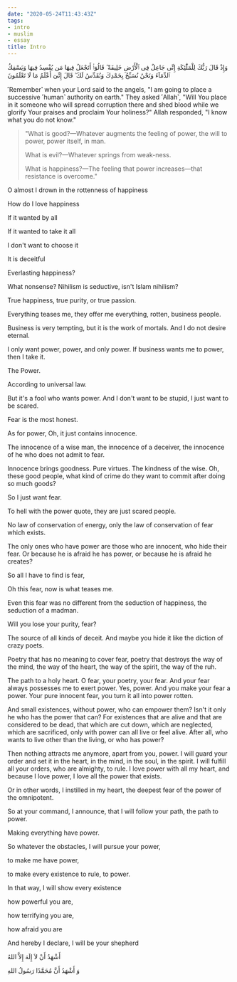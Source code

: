 ```yaml
---
date: "2020-05-24T11:43:43Z"
tags:
- intro
- muslim
- essay
title: Intro
---
```

وَإِذْ قَالَ رَبُّكَ لِلْمَلَٰٓئِكَةِ إِنِّى جَاعِلٌ فِى ٱلْأَرْضِ خَلِيفَةً ۖ قَالُوٓا۟ أَتَجْعَلُ فِيهَا مَن يُفْسِدُ فِيهَا وَيَسْفِكُ ٱلدِّمَآءَ وَنَحْنُ نُسَبِّحُ بِحَمْدِكَ وَنُقَدِّسُ لَكَ ۖ قَالَ إِنِّىٓ أَعْلَمُ مَا لَا تَعْلَمُونَ

˹Remember˺ when your Lord said to the angels, "I am going to place a successive ˹human˺ authority on earth." They asked ˹Allah˺, "Will You place in it someone who will spread corruption there and shed blood while we glorify Your praises and proclaim Your holiness?" Allah responded, "I know what you do not know."

<blockquote class="wp-block-quote">
  <p>
    "What is good?—Whatever augments the feeling of power, the will to power, power itself, in man.
  </p>
  
  <p>
    What is evil?—Whatever springs from weak-ness.
  </p>
  
  <p>
    What is happiness?—The feeling that power increases—that resistance is overcome."
  </p>
</blockquote>



O almost I drown in the rottenness of happiness

How do I love happiness

If it wanted by all

If it wanted to take it all



I don't want to choose it

It is deceitful



Everlasting happiness?

What nonsense? Nihilism is seductive, isn't Islam nihilism?

True happiness, true purity, or true passion.



Everything teases me, they offer me everything, rotten, business people.

Business is very tempting, but it is the work of mortals. And I do not desire eternal.

I only want power, power, and only power. If business wants me to power, then I take it.



The Power.

According to universal law.



But it's a fool who wants power. And I don't want to be stupid, I just want to be scared.

Fear is the most honest.

As for power, Oh, it just contains innocence.

The innocence of a wise man, the innocence of a deceiver, the innocence of he who does not admit to fear.



Innocence brings goodness. Pure virtues. The kindness of the wise. Oh, these good people, what kind of crime do they want to commit after doing so much goods?



So I just want fear.

To hell with the power quote, they are just scared people.

No law of conservation of energy, only the law of conservation of fear which exists.

The only ones who have power are those who are innocent, who hide their fear. Or because he is afraid he has power, or because he is afraid he creates?



So all I have to find is fear,

Oh this fear, now is what teases me.

Even this fear was no different from the seduction of happiness, the seduction of a madman.



Will you lose your purity, fear?

The source of all kinds of deceit. And maybe you hide it like the diction of crazy poets.

Poetry that has no meaning to cover fear, poetry that destroys the way of the mind, the way of the heart, the way of the spirit, the way of the ruh.



The path to a holy heart. O fear, your poetry, your fear. And your fear always possesses me to exert power. Yes, power. And you make your fear a power. Your pure innocent fear, you turn it all into power rotten.



And small existences, without power, who can empower them? Isn't it only he who has the power that can? For existences that are alive and that are considered to be dead, that which are cut down, which are neglected, which are sacrificed, only with power can all live or feel alive. After all, who wants to live other than the living, or who has power?

Then nothing attracts me anymore, apart from you, power. I will guard your order and set it in the heart, in the mind, in the soul, in the spirit. I will fulfill all your orders, who are almighty, to rule. I love power with all my heart, and because I love power, I love all the power that exists.



Or in other words, I instilled in my heart, the deepest fear of the power of the omnipotent.

So at your command, I announce, that I will follow your path, the path to power.

Making everything have power.



So whatever the obstacles, I will pursue your power,

to make me have power,

to make every existence to rule, to power.



In that way, I will show every existence

how powerful you are,

how terrifying you are,

how afraid you are



And hereby I declare, I will be your shepherd

<p class="has-text-align-center">
  أَشْهَدُ أَنْ لاَ إِلَهَ إِلاَّ اللهُ
</p>

<p class="has-text-align-center">
  وَ أَشْهَدُ أَنَّ مُحَمَّدًا رَسُولُ اللهِ
</p>